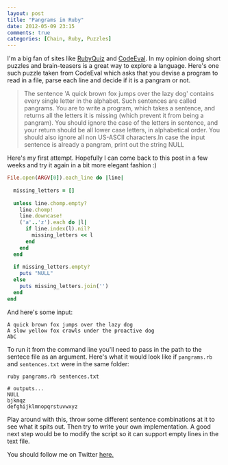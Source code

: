 ```yaml
---
layout: post
title: "Pangrams in Ruby"
date: 2012-05-09 23:15
comments: true
categories: [Chain, Ruby, Puzzles]
---
```


I'm a big fan of sites like [RubyQuiz](http://www.rubyquiz.com/) and [CodeEval](http://www.codeeval.com/). In my opinion doing short puzzles and brain-teasers is a great way to explore a language. Here's one such puzzle taken from CodeEval which asks that you devise a program to read in a file, parse each line and decide if it is a pangram or not.

>The sentence 'A quick brown fox jumps over the lazy dog' contains every single letter in the alphabet. Such sentences are called pangrams. You are to write a program, which takes a sentence, and returns all the letters it is missing (which prevent it from being a pangram). You should ignore the case of the letters in sentence, and your return should be all lower case letters, in alphabetical order. You should also ignore all non US-ASCII characters.In case the input sentence is already a pangram, print out the string NULL

<!--more-->

Here's my first attempt. Hopefully I can come back to this post in a few weeks and try it again in a bit more elegant fashion :)

```ruby pangrams.rb
File.open(ARGV[0]).each_line do |line|
  
  missing_letters = []
  
  unless line.chomp.empty?
    line.chomp!
    line.downcase!
    ('a'..'z').each do |l|
      if line.index(l).nil?
        missing_letters << l
      end
    end
  end
  
  if missing_letters.empty?
    puts "NULL"
  else
    puts missing_letters.join('')
  end
end
```

And here's some input:
```text sentences.txt
A quick brown fox jumps over the lazy dog
A slow yellow fox crawls under the proactive dog
AbC
```

To run it from the command line you'll need to pass in the path to the sentece file as an argument. Here's what it would look like if `pangrams.rb` and `sentences.txt` were in the same folder:
```
ruby pangrams.rb sentences.txt 

# outputs...
NULL
bjkmqz
defghijklmnopqrstuvwxyz
```
Play around with this, throw some different sentence combinations at it to see what it spits out. Then try to write your own implementation. A good next step would be to modify the script so it can support empty lines in the text file.

You should follow me on Twitter [here.](http://twitter.com/rob_dodson)